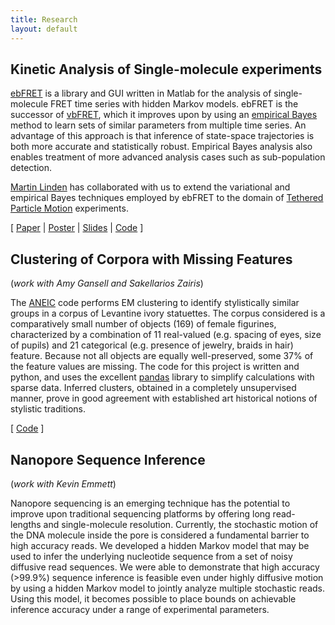 ```yaml
---
title: Research
layout: default
---
```


<!-- ## Anglican: SMC Inference in Probabilistic Programs

(*work with [Frank Wood](http://www.stat.columbia.edu/~fwood/)*)

I'm currently working on Anglican, Frank Wood's implementation of the [Church](http://projects.csail.mit.edu/church/wiki/Church) language, written in [Clojure](http://clojure.org/), designed with the aim of performing SMC and particle MCMC inference in probabilistic programs.
 -->
## Kinetic Analysis of Single-molecule experiments

[ebFRET](http://ebfret.github.io) is a library and GUI written in Matlab for the analysis of single-molecule FRET time series with hidden Markov models. ebFRET is the successor of [vbFRET](http://vbfret.sourceforge.net/), which it improves upon by using an [empirical Bayes](http://en.wikipedia.org/wiki/Empirical_Bayes) method to learn sets of similar parameters from multiple time series. An advantage of this approach is that inference of state-space trajectories is both more accurate and statistically robust. Empirical Bayes analysis also enables treatment of more advanced analysis cases  such as sub-population detection. 

[Martin Linden](http://www.dbb.su.se/en/?p=researchgroup&id=167) has collaborated with us to extend the variational and empirical Bayes techniques employed by ebFRET to the domain of [Tethered Particle Motion](http://en.wikipedia.org/wiki/Tethered_particle_motion) experiments.

\[ 
  [Paper]({{site.baseurl}}/assets/pdf/vandemeent_icml_2013.pdf)
  |
  [Poster]({{site.baseurl}}/assets/pdf/vandemeent_icml_2013_poster.pdf)
  |
  [Slides](https://github.com/jwvdm/ibio-presentation)
  |
  [Code](https://ebfret.github.io)
\]


<!-- ![ebfret-screenshot](../assets/images/ebfret.png)  -->

## Clustering of Corpora with Missing Features

(*work with Amy Gansell and Sakellarios Zairis*)

The [ANEIC](http://aneic.github.io) code performs EM clustering to identify stylistically similar groups in a corpus of Levantine ivory statuettes. The corpus considered is a comparatively small number of objects (169) of female figurines, characterized by a combination of 11 real-valued (e.g. spacing of eyes, size of pupils) and 21 categorical (e.g. presence of jewelry, braids in hair) feature. Because not all objects are equally well-preserved, some 37% of the feature values are missing. The code for this project is written and python, and uses the excellent [pandas](http://pandas.pydata.org/) library to simplify calculations with sparse data. Inferred clusters, obtained in a completely unsupervised manner, prove in good agreement with established art historical notions of stylistic traditions.

\[ 
  [Code](https://github.com/ebfret)
\]  


## Nanopore Sequence Inference 

(*work with Kevin Emmett*)

Nanopore sequencing is an emerging technique has the potential to improve upon traditional sequencing platforms by offering long read-lengths and single-molecule resolution. Currently, the stochastic motion of the DNA molecule inside the pore is considered a fundamental barrier to high accuracy reads. We developed a hidden Markov model that may be used to infer the underlying nucleotide sequence from a set of noisy diffusive read sequences. We were able to demonstrate that high accuracy (>99.9%) sequence inference is feasible even under highly diffusive motion by using a hidden Markov model to jointly analyze multiple stochastic reads. Using this model, it becomes possible to place bounds on achievable inference accuracy under a range of experimental parameters.

<!-- ![aneic-objects](../assets/images/aneic_sample_objects.png)  -->











